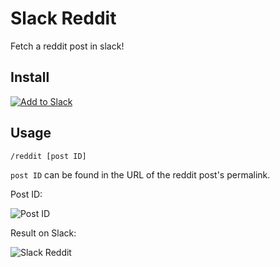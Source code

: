 # Slack Reddit

Fetch a reddit post in slack!

## Install

[![Add to Slack](https://platform.slack-edge.com/img/add_to_slack.png)](https://slack.com/oauth/authorize?scope=commands&client_id=3794526773.17310556545)

## Usage

`/reddit [post ID]`

`post ID` can be found in the URL of the reddit post's permalink.

Post ID:

![Post ID](http://d.pr/i/lDbh+)

Result on Slack:

![Slack Reddit](http://d.pr/i/fm0I+)
